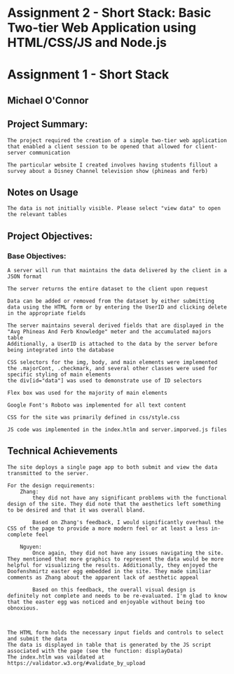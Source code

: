 Assignment 2 - Short Stack: Basic Two-tier Web Application using HTML/CSS/JS and Node.js  
===



# Assignment 1 - Short Stack
## Michael O'Connor

## Project Summary:
    The project required the creation of a simple two-tier web application that enabled a client session to be opened that allowed for client-server communication

    The particular website I created involves having students fillout a survey about a Disney Channel television show (phineas and ferb)

## Notes on Usage
    The data is not initially visible. Please select "view data" to open the relevant tables

## Project Objectives:

### Base Objectives:
    A server will run that maintains the data delivered by the client in a JSON format
    
    The server returns the entire dataset to the client upon request
    
    Data can be added or removed from the dataset by either submitting data using the HTML form or by entering the UserID and clicking delete in the appropriate fields
    
    The server maintains several derived fields that are displayed in the "Avg Phineas And Ferb Knowledge" meter and the accumulated majors table
    Additionally, a UserID is attached to the data by the server before being integrated into the database

    CSS selectors for the img, body, and main elements were implemented
    the .majorCont, .checkmark, and several other classes were used for specific styling of main elements
    the div[id="data"] was used to demonstrate use of ID selectors

    Flex box was used for the majority of main elements

    Google Font's Roboto was implemented for all text content

    CSS for the site was primarily defined in css/style.css

    JS code was implemented in the index.htlm and server.imporved.js files

## Technical Achievements
    The site deploys a single page app to both submit and view the data transmitted to the server.

    For the design requirements: 
        Zhang:
            they did not have any significant problems with the functional design of the site. They did note that the aesthetics left something to be desired and that it was overall bland.

            Based on Zhang's feedback, I would significantly overhaul the CSS of the page to provide a more modern feel or at least a less in-complete feel
        
        Nguyen:
            Once again, they did not have any issues navigating the site. They mentioned that more graphics to represent the data would be more helpful for visualizing the results. Additionally, they enjoyed the Doofenshmirtz easter egg embedded in the site. They made similiar comments as Zhang about the apparent lack of aesthetic appeal

            Based on this feedback, the overall visual design is definitely not complete and needs to be re-evaluated. I'm glad to know that the easter egg was noticed and enjoyable without being too obnoxious. 



    The HTML form holds the necessary input fields and controls to select and submit the data
    The data is displayed in table that is generated by the JS script associated with the page (see the function: displayData)
    The index.htlm was vaildated at https://validator.w3.org/#validate_by_upload 


